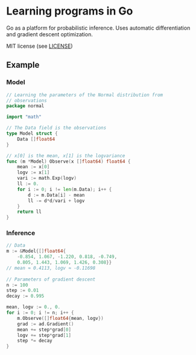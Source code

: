 # Learning programs in Go

Go as a platform for probabilistic inference. Uses
automatic differentiation and gradient descent
optimization.

MIT license (see [LICENSE](LICENSE))

## Example

### Model

```Go
// Learning the parameters of the Normal distribution from
// observations
package normal

import "math"

// The Data field is the observations
type Model struct {
    Data []float64
}

// x[0] is the mean, x[1] is the logvariance
func (m *Model) Observe(x []float64) float64 {
    mean := x[0]
    logv := x[1]
    vari := math.Exp(logv)
    ll := 0.
    for i := 0; i != len(m.Data); i++ {
        d := m.Data[i] - mean
        ll -= d*d/vari + logv
    }
    return ll
}
```

### Inference

```Go
// Data
m := &Model{[]float64{
	-0.854, 1.067, -1.220, 0.818, -0.749,
	0.805, 1.443, 1.069, 1.426, 0.308}}
// mean ≈ 0.4113, logv ≈ -0.11698
	
// Parameters of gradient descent 
n := 100
step := 0.01
decay := 0.995

mean, logv := 0., 0.
for i := 0; i != n; i++ {
    m.Observe([]float64{mean, logv})
    grad := ad.Gradient()
    mean += step*grad[0]
    logv += step*grad[1]
    step *= decay
}
```
